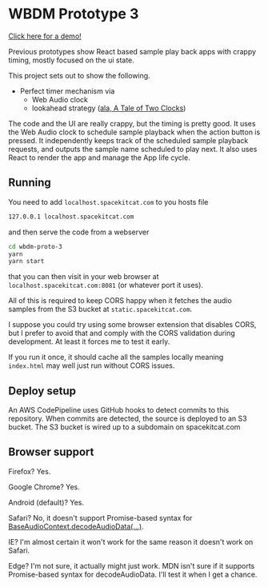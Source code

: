 # WBDM Prototype 3

[Click here for a demo!](http://static.spacekitcat.com/wbdm3/webapp/index.html)

Previous prototypes show React based sample play back apps with crappy timing, mostly focused on the ui state.

This project sets out to show the following.

- Perfect timer mechanism via
  - Web Audio clock
  - lookahead strategy ([ala, A Tale of Two Clocks](https://www.html5rocks.com/en/tutorials/audio/scheduling/))

The code and the UI are really crappy, but the timing is pretty good. It uses the Web Audio clock to schedule sample playback
when the action button is pressed. It independently keeps track of the scheduled sample playback requests, and outputs the sample name scheduled to play next. It also uses React to render the app and manage the App life cycle.

## Running

You need to add `localhost.spacekitcat.com` to you hosts file

```bash
127.0.0.1 localhost.spacekitcat.com
```

and then serve the code from a webserver

```bash
cd wbdm-proto-3
yarn
yarn start
```

that you can then visit in your web browser at `localhost.spacekitcat.com:8081` (or whatever port it uses).

All of this is required to keep CORS happy when it fetches the audio samples from the S3 bucket at `static.spacekitcat.com`.

I suppose you could try using some browser extension that disables CORS, but I prefer to avoid that and comply with the CORS validation during development. At least it forces me to test it early.

If you run it once, it should cache all the samples locally meaning `index.html` may well just run without CORS issues.

## Deploy setup

An AWS CodePipeline uses GitHub hooks to detect commits to this repository. When commits are detected, the source is deployed to an S3 bucket. The S3 bucket is wired up to a subdomain on spacekitcat.com

## Browser support

Firefox? Yes.

Google Chrome? Yes.

Android (default)? Yes.

Safari? No, it doesn't support Promise-based syntax for [BaseAudioContext.decodeAudioData(...)](https://developer.mozilla.org/en-US/docs/Web/API/BaseAudioContext/decodeAudioData).

IE? I'm almost certain it won't work for the same reason it doesn't work on Safari.

Edge? I'm not sure, it actually might just work. MDN isn't sure if it supports Promise-based syntax for decodeAudioData. I'll test it when I get a chance.
